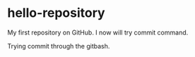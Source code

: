 # hello-repository
My first repository on GitHub.
I now will try commit command.

Trying commit through the gitbash.
